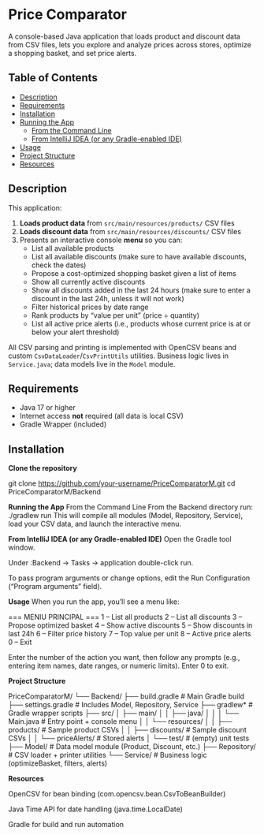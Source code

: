 # Price Comparator

A console-based Java application that loads product and discount data from CSV files, lets you explore and analyze prices across stores, optimize a shopping basket, and set price alerts.

## Table of Contents

- [Description](#description)  
- [Requirements](#requirements)  
- [Installation](#installation)  
- [Running the App](#running-the-app)  
  - [From the Command Line](#from-the-command-line)  
  - [From IntelliJ IDEA (or any Gradle-enabled IDE)](#from-intellij-idea-or-any-gradle-enabled-ide)  
- [Usage](#usage)  
- [Project Structure](#project-structure)  
- [Resources](#resources)  

## Description

This application:

1. **Loads product data** from `src/main/resources/products/` CSV files  
2. **Loads discount data** from `src/main/resources/discounts/` CSV files  
3. Presents an interactive console **menu** so you can:  
   - List all available products  
   - List all available discounts  (make sure to have available discounts, check the dates)
   - Propose a cost-optimized shopping basket given a list of items  
   - Show all currently active discounts  
   - Show all discounts added in the last 24 hours  (make sure to enter a discount in the last 24h, unless it will not work)
   - Filter historical prices by date range  
   - Rank products by “value per unit” (price ÷ quantity)  
   - List all active price alerts (i.e., products whose current price is at or below your alert threshold)  

All CSV parsing and printing is implemented with OpenCSV beans and custom `CsvDataLoader`/`CsvPrintUtils` utilities. Business logic lives in `Service.java`; data models live in the `Model` module.

## Requirements

- Java 17 or higher  
- Internet access **not** required (all data is local CSV)  
- Gradle Wrapper (included)  

## Installation

**Clone the repository**  
   
   git clone https://github.com/your-username/PriceComparatorM.git
   cd PriceComparatorM/Backend

**Running the App**
From the Command Line
From the Backend directory run:
./gradlew run
This will compile all modules (Model, Repository, Service), load your CSV data, and launch the interactive menu.

**From IntelliJ IDEA (or any Gradle-enabled IDE)**
Open the Gradle tool window.

Under :Backend → Tasks → application double-click run.

To pass program arguments or change options, edit the Run Configuration (“Program arguments” field).

**Usage**
When you run the app, you’ll see a menu like:

=== MENIU PRINCIPAL ===
1 – List all products
2 – List all discounts
3 – Propose optimized basket
4 – Show active discounts
5 – Show discounts in last 24h
6 – Filter price history
7 – Top value per unit
8 – Active price alerts
0 – Exit

Enter the number of the action you want, then follow any prompts (e.g., entering item names, date ranges, or numeric limits). Enter 0 to exit.

**Project Structure**

PriceComparatorM/
└── Backend/
    ├── build.gradle              # Main Gradle build
    ├── settings.gradle           # Includes Model, Repository, Service
    ├── gradlew*                  # Gradle wrapper scripts
    ├── src/
    │   ├── main/
    │   │   ├── java/
    │   │   │   └── Main.java     # Entry point + console menu
    │   │   └── resources/
    │   │       ├── products/     # Sample product CSVs
    │   │       ├── discounts/    # Sample discount CSVs
    │   │       └── priceAlerts/  # Stored alerts
    │   └── test/                 # (empty) unit tests
    ├── Model/                    # Data model module (Product, Discount, etc.)
    ├── Repository/               # CSV loader + printer utilities
    └── Service/                  # Business logic (optimizeBasket, filters, alerts)


**Resources**

OpenCSV for bean binding (com.opencsv.bean.CsvToBeanBuilder)

Java Time API for date handling (java.time.LocalDate)

Gradle for build and run automation
